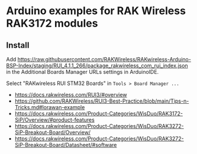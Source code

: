# Arduino examples for RAK Wireless RAK3172 modules

## Install
Add https://raw.githubusercontent.com/RAKWireless/RAKwireless-Arduino-BSP-Index/staging/RUI_4.1.1_266/package_rakwireless_com_rui_index.json in the Additional Boards Manager URLs settings in ArduinoIDE.

Select "RAKwireless RUI STM32 Boards" in `Tools > Board Manager ...`


* https://docs.rakwireless.com/RUI3/#overview
* https://github.com/RAKWireless/RUI3-Best-Practice/blob/main/Tips-n-Tricks.md#lorawan-example
* https://docs.rakwireless.com/Product-Categories/WisDuo/RAK3172-SiP/Overview/#product-features
* https://docs.rakwireless.com/Product-Categories/WisDuo/RAK3272-SiP-Breakout-Board/Overview/
* https://docs.rakwireless.com/Product-Categories/WisDuo/RAK3272-SiP-Breakout-Board/Datasheet/#software

